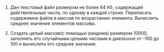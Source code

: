 1) Дан текстовый файл размером не более 64 Кб, 
содержащий действительные числа, по одному в каждой строке. 
Переписать содержимое файла в массив по возрастанию элемента. 
Вычислить среднее значение элементов массива.

2) Создать целый массив(с помощью рандома) размером 10000, 
заполнить его случайными целыми числами в диапазоне от –100 до 100 
и вычислить его среднее значение.